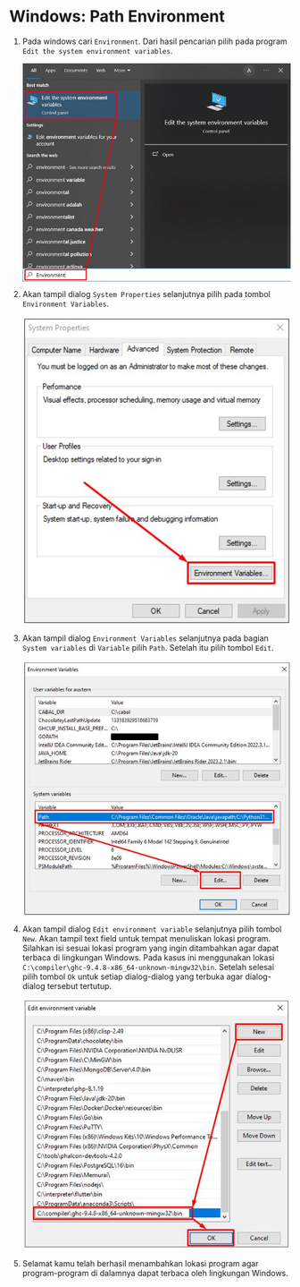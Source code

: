 # Windows: Path Environment

1. Pada windows cari `Environment`. Dari hasil pencarian pilih pada program `Edit the system environment variables`.

	<img style="display: block; margin: 0;" src="../../compiler-interpreter/img/haskell/haskell-14.jpg" alt="Tampilan VSCode" />
	
2. Akan tampil dialog `System Properties` selanjutnya pilih pada tombol `Environment Variables`.

	<img style="display: block; margin: 0;" src="../../compiler-interpreter/img/haskell/haskell-15.jpg" alt="Tampilan VSCode" />
	
3. Akan tampil dialog `Environment Variables` selanjutnya pada bagian `System variables` di `Variable` pilih `Path`. Setelah itu pilih tombol `Edit`.

	<img style="display: block; margin: 0;" src="../../compiler-interpreter/img/haskell/haskell-16.jpg" alt="Tampilan VSCode" />
	
4. Akan tampil dialog `Edit environment variable` selanjutnya pilih tombol `New`. Akan tampil text field untuk tempat menuliskan lokasi program.  Silahkan isi sesuai lokasi program yang ingin ditambahkan agar dapat terbaca di lingkungan Windows. Pada kasus ini menggunakan lokasi `C:\compiler\ghc-9.4.8-x86_64-unknown-mingw32\bin`. Setelah selesai pilih tombol `Ok` untuk setiap dialog-dialog yang terbuka agar dialog-dialog tersebut tertutup.

	<img style="display: block; margin: 0;" src="../../compiler-interpreter/img/haskell/haskell-17.jpg" alt="Tampilan VSCode" />
	
5. Selamat kamu telah berhasil menambahkan lokasi program agar program-program di dalamnya dapat terbaca oleh lingkungan Windows.